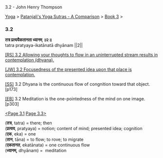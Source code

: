 3.2 - John Henry Thompson 

[Yoga](../../../yoga.md)‎ > ‎[Patanjali's Yoga Sutras - A Comparison](../../patanjani.md)‎ > ‎[Book 3](../book-3.md)‎ > ‎

### 3.2

**तत्र प्रत्ययैकतानता ध्यानम् ॥२॥**  
tatra pratyaya-ikatānatā dhyānam ||2||  
  
  
[\[RS\] 3.2 Allowing your thoughts to flow in an uninterrupted stream results in contemplation (dhyana).](http://www.ashtangayoga.info/philosophy/yoga-sutra-patanjali/chapter-3/item/tatra-pratyaya-ikatanata-dhyanam-2/)  
  
[\[JW\] 3.2 Focusedness of the presented idea upon that place is contemplation.](http://books.google.com/books?id=YzFImjtOxUwC&pg=PA204&ci=175%2C727%2C721%2C55&source=bookclip)  
  
[\[SS\]](http://www.amazon.com/Yoga-Sutras-Patanjali-Commentary-Satchidananda/dp/0932040381) 3.2 Dhyana is the continuous flow of congnition toward that object. \[p173\]  
  
[\[EB\]](http://www.amazon.com/Yoga-Sutras-Patanjali-Translation-Commentary/dp/0865477361/ref=sr_1_1?ie=UTF8&s=books&qid=1250508322&sr=1-1) 3.2 Meditation is the one-pointedness of the mind on one image. \[p303\]  
  
  
[<Page 3.1](3-1.md)  [Page 3.3>](33.md)  
  
  

(**तत्र**, tatra) = there; then  
(**प्रत्यय**, pratyaya) = notion; content of mind; presented idea; cognition  
(**एक**, eka) = one  
(**तान**, tāna) = to flow; to rove; to migrate  
(**एकतानत**, ekatānata) = one continuous flow  
(**ध्यानम्**, dhyānam) =  meditation

